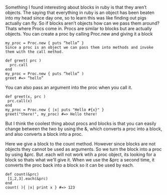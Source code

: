 Something I found interesting about blocks in ruby is that they aren’t objects. The saying that everything in ruby is an object has been beaten into my head since day one, so to learn this was like finding out pigs actually can fly. So if blocks aren’t objects how can we pass them around? Thats where Procs come in. Procs are similar to blocks but are actually objects. You can create a proc by calling Proc.new and giving it a block

```
my_proc = Proc.new { puts “hello” } 
Since a proc is an object we can pass them into methods and invoke them with the call method.

def greet( prc )
  prc.call
end
my_proc = Proc.new { puts “hello” )
greet #=> “hello”
```

You can also pass an argument into the proc when you call it.

```
def greet(x, prc )
 prc.call(x)
end
my_proc = Proc.new { |x| puts "Hello #{x}" }
greet("there!", my_proc) #=> Hello there!
```

But I think the coolest thing about procs and blocks is that you can easily change between the two by using the &, which converts a proc into a block, and also converts a block into a proc.

Here we give a block to the count method.  However since blocks are not objects they cannot be used as arguments. So we turn the block into a proc by using &prc. But .each will not work wtih a proc object, its looking for a block so thats what we'll give it.  When we use the &prc a second time, it converts the proc back into a block so it can be used by each.

```
def count(&prc)
 [1,2,3].each(&prc)
end
count( ){ |x| print x } #=> 123
```